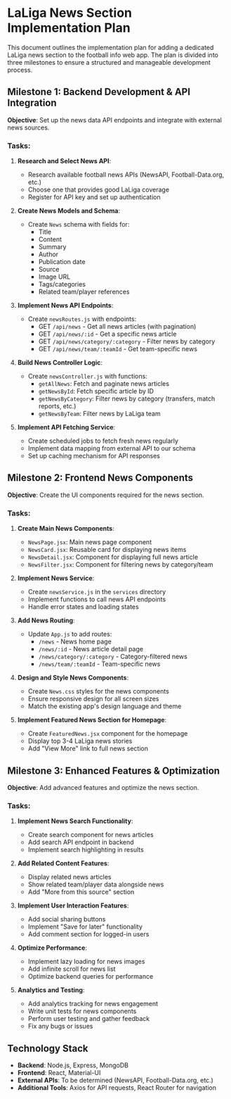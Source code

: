# LaLiga News Section Implementation Plan

This document outlines the implementation plan for adding a dedicated LaLiga news section to the football info web app. The plan is divided into three milestones to ensure a structured and manageable development process.

## Milestone 1: Backend Development & API Integration

**Objective**: Set up the news data API endpoints and integrate with external news sources.

### Tasks:

1. **Research and Select News API**:
   - Research available football news APIs (NewsAPI, Football-Data.org, etc.)
   - Choose one that provides good LaLiga coverage
   - Register for API key and set up authentication

2. **Create News Models and Schema**:
   - Create `News` schema with fields for:
     - Title
     - Content
     - Summary
     - Author
     - Publication date
     - Source
     - Image URL
     - Tags/categories
     - Related team/player references

3. **Implement News API Endpoints**:
   - Create `newsRoutes.js` with endpoints:
     - GET `/api/news` - Get all news articles (with pagination)
     - GET `/api/news/:id` - Get a specific news article
     - GET `/api/news/category/:category` - Filter news by category
     - GET `/api/news/team/:teamId` - Get team-specific news

4. **Build News Controller Logic**:
   - Create `newsController.js` with functions:
     - `getAllNews`: Fetch and paginate news articles
     - `getNewsById`: Fetch specific article by ID
     - `getNewsByCategory`: Filter news by category (transfers, match reports, etc.)
     - `getNewsByTeam`: Filter news by LaLiga team

5. **Implement API Fetching Service**:
   - Create scheduled jobs to fetch fresh news regularly
   - Implement data mapping from external API to our schema
   - Set up caching mechanism for API responses

## Milestone 2: Frontend News Components

**Objective**: Create the UI components required for the news section.

### Tasks:

1. **Create Main News Components**:
   - `NewsPage.jsx`: Main news page component
   - `NewsCard.jsx`: Reusable card for displaying news items
   - `NewsDetail.jsx`: Component for displaying full news article
   - `NewsFilter.jsx`: Component for filtering news by category/team

2. **Implement News Service**:
   - Create `newsService.js` in the `services` directory
   - Implement functions to call news API endpoints
   - Handle error states and loading states

3. **Add News Routing**:
   - Update `App.js` to add routes:
     - `/news` - News home page
     - `/news/:id` - News article detail page
     - `/news/category/:category` - Category-filtered news
     - `/news/team/:teamId` - Team-specific news

4. **Design and Style News Components**:
   - Create `News.css` styles for the news components
   - Ensure responsive design for all screen sizes
   - Match the existing app's design language and theme

5. **Implement Featured News Section for Homepage**:
   - Create `FeaturedNews.jsx` component for the homepage
   - Display top 3-4 LaLiga news stories
   - Add "View More" link to full news section

## Milestone 3: Enhanced Features & Optimization

**Objective**: Add advanced features and optimize the news section.

### Tasks:

1. **Implement News Search Functionality**:
   - Create search component for news articles
   - Add search API endpoint in backend
   - Implement search highlighting in results

2. **Add Related Content Features**:
   - Display related news articles
   - Show related team/player data alongside news
   - Add "More from this source" section

3. **Implement User Interaction Features**:
   - Add social sharing buttons
   - Implement "Save for later" functionality
   - Add comment section for logged-in users

4. **Optimize Performance**:
   - Implement lazy loading for news images
   - Add infinite scroll for news list
   - Optimize backend queries for performance

5. **Analytics and Testing**:
   - Add analytics tracking for news engagement
   - Write unit tests for news components
   - Perform user testing and gather feedback
   - Fix any bugs or issues

## Technology Stack

- **Backend**: Node.js, Express, MongoDB
- **Frontend**: React, Material-UI
- **External APIs**: To be determined (NewsAPI, Football-Data.org, etc.)
- **Additional Tools**: Axios for API requests, React Router for navigation 